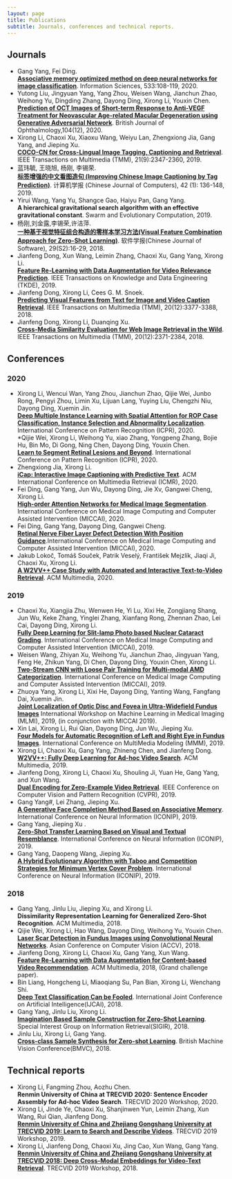 ```yaml
---
layout: page
title: Publications
subtitle: Journals, conferences and technical reports.
---
```


## Journals
* Gang Yang, Fei Ding.   
[**Associative memory optimized method on deep neural networks for image classification**]( https://www.sciencedirect.com/science/article/pii/S0020025520304175). Information Sciences, 533:108-119, 2020.
* Yutong Liu, Jingyuan Yang, Yang Zhou, Weisen Wang, Jianchun Zhao, Weihong Yu, Dingding Zhang, Dayong Ding, Xirong Li, Youxin Chen.  
[**Prediction of OCT Images of Short-term Response to Anti-VEGF Treatment for Neovascular Age-related Macular Degeneration using Generative Adversarial Network**](https://dx.doi.org/10.1136/bjophthalmol-2019-315338).  British Journal of Ophthalmology,104(12), 2020.
* Xirong Li, Chaoxi Xu, Xiaoxu Wang, Weiyu Lan, Zhengxiong Jia, Gang Yang, and Jieping Xu.  
[**COCO-CN for Cross-Lingual Image Tagging, Captioning and Retrieval**](http://lixirong.net/pub/tmm2019-cococn.pdf). IEEE Transactions on Multimedia (TMM), 21(9):2347-2360, 2019.  
* 蓝玮毓, 王晓旭, 杨刚, 李锡荣.  
[**标签增强的中文看图造句 (Improving Chinese Image Captioning by Tag Prediction)**](http://lixirong.net/pub/cjc2019-lwy.pdf).
计算机学报 (Chinese Journal of Computers), 42 (1): 136-148, 2019. 
* Yirui Wang, Yang Yu, Shangce Gao, Haiyu Pan, Gang Yang.    
**A hierarchical gravitational search algorithm with an effective gravitational constant**. Swarm and Evolutionary Computation, 2019.
* 杨刚,刘金露,李锡荣,许洁萍.  
[**一种基于视觉特征组合构造的零样本学习方法(Visual Feature Combination Approach for Zero-Shot Learning)**](http://www.jos.org.cn/jos/ch/reader/view_abstract.aspx?file_no=18014&flag=1). 软件学报(Chinese Journal of Software), 29(S2):16-29, 2018.
* Jianfeng Dong, Xun Wang, Leimin Zhang, Chaoxi Xu, Gang Yang, Xirong Li.  
[**Feature Re-Learning with Data Augmentation for Video Relevance Prediction**](https://dx.doi.org/10.1109/TKDE.2019.2947442). IEEE Transactions on Knowledge and Data Engineering (TKDE), 2019.
* Jianfeng Dong, Xirong Li, Cees G. M. Snoek.  
[**Predicting Visual Features from Text for Image and Video Caption Retrieval**](http://lixirong.net/page/pub/tmm2018-w2vv.pdf). IEEE Transactions on Multimedia (TMM), 20(12):3377-3388, 2018.
* Jianfeng Dong, Xirong Li, Duanqing Xu.  
[**Cross-Media Similarity Evaluation for Web Image Retrieval in the Wild**](https://dx.doi.org/10.1109/TMM.2018.2796248). IEEE Transactions on Multimedia (TMM), 20(12):2371-2384, 2018.


## Conferences
### 2020
* Xirong Li, Wencui Wan, Yang Zhou, Jianchun Zhao, Qijie Wei, Junbo Rong, Pengyi Zhou, Limin Xu, Lijuan Lang, Yuying Liu, Chengzhi Niu, Dayong Ding, Xuemin Jin.  
[**Deep Multiple Instance Learning with Spatial Attention for ROP Case Classification, Instance Selection and Abnormality Localization**](http://lixirong.net/pub/icpr2020-rop.pdf). International Conference on Pattern Recognition (ICPR), 2020.  
*Qijie Wei, Xirong Li, Weihong Yu, xiao Zhang, Yongpeng Zhang, Bojie Hu, Bin Mo, Di Gong, Ning Chen, Dayong Ding, Youxin Chen.  
[**Learn to Segment Retinal Lesions and Beyond**](http://lixirong.net/pub/icpr2020-lesion.pdf). 
International Conference on Pattern Recognition (ICPR), 2020.  
* Zhengxiong Jia, Xirong Li.  
[**iCap: Interactive Image Captioning with Predictive Text**](http://lixirong.net/pub/icmr2020-icap.pdf). ACM International Conference on Multimedia Retrieval (ICMR), 2020.
* Fei Ding, Gang Yang, Jun Wu, Dayong Ding, Jie Xv, Gangwei Cheng, Xirong Li.  
[**High-order Attention Networks for Medical Image Segmentation**](https://link.springer.com/chapter/10.1007/978-3-030-59710-8_25). International Conference on Medical Image Computing and Computer Assisted Intervention (MICCAI), 2020.  
* Fei Ding, Gang Yang, Dayong Ding, Gangwei Cheng.  
 [**Retinal Nerve Fiber Layer Defect Detection With Position Guidance**](https://link.springer.com/chapter/10.1007%2F978-3-030-59722-1_72).International Conference on Medical Image Computing and Computer Assisted Intervention (MICCAI), 2020.   
* Jakub Lokoč, Tomáš Souček, Patrik Veselý, František Mejzlík, Jiaqi Ji, Chaoxi Xu, Xirong Li.  
[**A W2VV++ Case Study with Automated and Interactive Text-to-Video Retrieval**](https://dl.acm.org/doi/10.1145/3394171.3414002).  ACM Multimedia, 2020. 
### 2019
* Chaoxi Xu, Xiangjia Zhu, Wenwen He, Yi Lu, Xixi He, Zongjiang Shang, Jun Wu, Keke Zhang, Yinglei Zhang, Xianfang Rong, Zhennan Zhao, Lei Cai, Dayong Ding, Xirong Li.  
[**Fully Deep Learning for Slit-lamp Photo based Nuclear Cataract Grading**](http://lixirong.net/pub/miccai2019-cataract.pdf). International Conference on Medical Image Computing and Computer Assisted Intervention (MICCAI), 2019.
* Weisen Wang, Zhiyan Xu, Weihong Yu, Jianchun Zhao, Jingyuan Yang, Feng He, Zhikun Yang, Di Chen, Dayong Ding, Youxin Chen, Xirong Li.     
[**Two-Stream CNN with Loose Pair Training for Multi-modal AMD Categorization**](https://link.springer.com/chapter/10.1007%2F978-3-030-32239-7_18). International Conference on Medical Image Computing and Computer Assisted Intervention (MICCAI), 2019.  
* Zhuoya Yang, Xirong Li, Xixi He, Dayong Ding, Yanting Wang, Fangfang Dai, Xuemin Jin.  
[**Joint Localization of Optic Disc and Fovea in Ultra-Widefield Fundus Images**](https://dx.doi.org/10.1007/978-3-030-32692-0_52)
 International Workshop on Machine Learning in Medical Imaging (MLMI), 2019, (in conjunction with MICCAI 2019).  
* Xin Lai, Xirong Li, Rui Qian, Dayong Ding, Jun Wu, Jieping Xu.    
[**Four Models for Automatic Recognition of Left and Right Eye in Fundus Images**](http://lixirong.net/pub/mmm2019-left-right-eyes.pdf).
International Conference on MultiMedia Modeling (MMM), 2019.  
* Xirong Li, Chaoxi Xu, Gang Yang, Zhineng Chen, and Jianfeng Dong.  
[**W2VV++: Fully Deep Learning for Ad-hoc Video Search**](http://lixirong.net/pub/mm2019-w2vvpp.pdf). ACM Multimedia, 2019.
* Jianfeng Dong, Xirong Li, Chaoxi Xu, Shouling Ji, Yuan He, Gang Yang, and Xun Wang.  
[**Dual Encoding for Zero-Example Video Retrieval**](http://lixirong.net/pub/cvpr2019-dense-encoding.pdf). IEEE Conference on Computer Vision and Pattern Recognition (CVPR), 2019.
* Gang Yang#, Lei Zhang, Jieping Xu.  
[**A Generative Face Completion Method Based on Associative Memory**](https://link.springer.com/chapter/10.1007/978-3-030-36708-4_38). International Conference on Neural Information (ICONIP), 2019. 
* Gang Yang, Jieping Xu .   
[**Zero-Shot Transfer Learning Based on Visual and Textual Resemblance**](https://link.springer.com/chapter/10.1007/978-3-030-36718-3_30). International Conference on Neural Information (ICONIP), 2019.   
* Gang Yang,  Daopeng Wang, Jieping Xu.  
[**A Hybrid Evolutionary Algorithm with Taboo and Competition Strategies for Minimum Vertex Cover Problem**](https://link.springer.com/chapter/10.1007/978-3-030-36808-1_79). International Conference on Neural Information (ICONIP), 2019.  
### 2018
* Gang Yang, Jinlu Liu, Jieping Xu, and Xirong Li.  
**Dissimilarity Representation Learning for Generalized Zero-Shot Recognition**. ACM Multimedia, 2018.
* Qijie Wei, Xirong Li, Hao Wang, Dayong Ding, Weihong Yu, Youxin Chen.  
[**Laser Scar Detection in Fundus Images using Convolutional Neural Networks**](http://lixirong.net/pub/accv2018-laser-scar-detection.pdf). Asian Conference on Computer Vision (ACCV), 2018.  
* Jianfeng Dong, Xirong Li, Chaoxi Xu, Gang Yang, Xun Wang.  
[**Feature Re-Learning with Data Augmentation for Content-based Video Recommendation**](http://lixirong.net/pub/mm2018-cbvr.pdf). ACM Multimedia, 2018, (Grand challenge paper). 
* Bin Liang, Hongcheng Li, Miaoqiang Su, Pan Bian, Xirong Li, Wenchang Shi.   
[**Deep Text Classification Can be Fooled**](http://lixirong.net/pub/ijcai2018-text-fool.pdf).
International Joint Conference on Artificial Intelligence(IJCAI), 2018.
* Gang Yang, Jinlu Liu, Xirong Li.  
[**Imagination Based Sample Construction for Zero-Shot Learning**](http://lixirong.net/pub/sigir2018-zsl.pdf). Special Interest Group on Information Retrieval(SIGIR), 2018.
* Jinlu Liu, Xirong Li, Gang Yang.    
[**Cross-class Sample Synthesis for Zero-shot Learning**](https://dblp.org/rec/conf/bmvc/LiuLY18.html). British Machine Vision Conference(BMVC), 2018.


## Technical reports   
* Xirong Li, Fangming Zhou, Aozhu Chen.  
**Renmin University of China at TRECVID 2020: Sentence Encoder Assembly for Ad-hoc Video Search**. TRECVID 2020 Workshop, 2020.  
* Xirong Li, Jinde Ye, Chaoxi Xu, Shanjinwen Yun, Leimin Zhang, Xun Wang, Rui Qian, Jianfeng Dong.  
[**Renmin University of China and Zhejiang Gongshang University at TRECVID 2019: Learn to Search and Describe Videos**](http://lixirong.net/pub/trecvid2019-rucmm.pdf). TRECVID 2019 Workshop, 2019.  
* Xirong Li, Jianfeng Dong, Chaoxi Xu, Jing Cao, Xun Wang, Gang Yang.  
[**Renmin University of China and Zhejiang Gongshang University at TRECVID 2018: Deep Cross-Modal Embeddings for Video-Text Retrieval**](http://lixirong.net/pub/trecvid2018-rucmm.pdf). TRECVID 2019 Workshop, 2018.  
